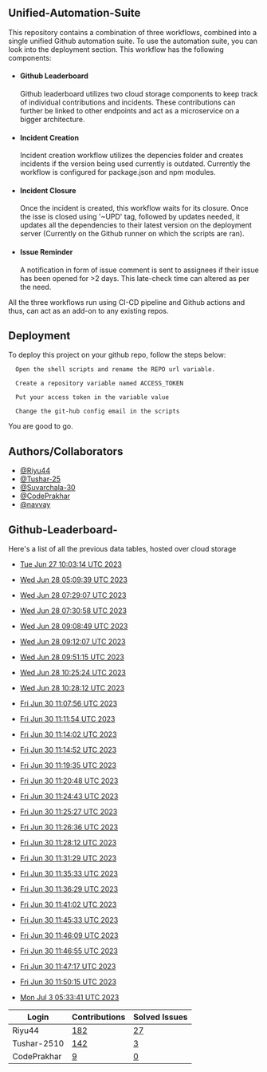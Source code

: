 
## Unified-Automation-Suite

This repository contains a combination of three workflows, combined into a single unified Github automation suite. To use the automation suite, you can look into the deployment section.
This workflow has the following components:
 - #### Github Leaderboard
   Github leaderboard utilizes two cloud storage components to keep track of individual contributions and incidents. These contributions can further be linked to other endpoints and act as a microservice on a bigger architecture.

- #### Incident Creation
  Incident creation workflow utilizes the depencies folder and creates incidents if the version being used currently is outdated. Currently the workflow is configured for package.json and npm modules.

- #### Incident Closure
  Once the incident is created, this workflow waits for its closure. Once the isse is closed using '~UPD' tag, followed by updates needed, it updates all the dependencies to their latest version on the deployment server (Currently on the Github runner on which the scripts are ran).
  
- #### Issue Reminder
  A notification in form of issue comment is sent to assignees if their issue has been opened for >2 days. This late-check time can altered as per the need.

All the three workflows run using CI-CD pipeline and Github actions and thus, can act as an add-on to any existing repos.
## Deployment

To deploy this project on your github repo, follow the steps below:

```
  Open the shell scripts and rename the REPO url variable.
```
```
  Create a repository variable named ACCESS_TOKEN
```
```
  Put your access token in the variable value
```
```
  Change the git-hub config email in the scripts
```
You are good to go.
## Authors/Collaborators

- [@Riyu44](https://www.github.com/Riyu44)
- [@Tushar-25](https://github.com/Tushar-2510)
- [@Suvarchala-30](https://github.com/Suvarchala-30)
- [@CodePrakhar](https://github.com/CodePrakhar)
- [@navvay](https://github.com/navvay)


## Github-Leaderboard- 
Here's a list of all the previous data tables, hosted over cloud storage
- [Tue Jun 27 10:03:14 UTC 2023](https://us-central1-js-capstone-backend.cloudfunctions.net/api/games/rJolRAZEFEymHsugSTPL/scores/)
- [Wed Jun 28 05:09:39 UTC 2023](https://us-central1-js-capstone-backend.cloudfunctions.net/api/games/eF55weuWOKuMohABct2a/scores/)
- [Wed Jun 28 07:29:07 UTC 2023](https://us-central1-js-capstone-backend.cloudfunctions.net/api/games/0bvQIEFsiL3tvjWrSKcG/scores/)
- [Wed Jun 28 07:30:58 UTC 2023](https://us-central1-js-capstone-backend.cloudfunctions.net/api/games/QhhEgXRm9XKo3cANaXWU/scores/)
- [Wed Jun 28 09:08:49 UTC 2023](https://us-central1-js-capstone-backend.cloudfunctions.net/api/games/QYXQYvGizCzAFdzGfdCd/scores/)
- [Wed Jun 28 09:12:07 UTC 2023](https://us-central1-js-capstone-backend.cloudfunctions.net/api/games/ggw17MtHhpn3xWfSC4XR/scores/)
- [Wed Jun 28 09:51:15 UTC 2023](https://us-central1-js-capstone-backend.cloudfunctions.net/api/games/Dg22zwOnDzvCE8qiDdGL/scores/)
- [Wed Jun 28 10:25:24 UTC 2023](https://us-central1-js-capstone-backend.cloudfunctions.net/api/games/ROnBxRjBdZNwsh7chhPg/scores/)
- [Wed Jun 28 10:28:12 UTC 2023](https://us-central1-js-capstone-backend.cloudfunctions.net/api/games/0zmYif9vOaQi2MHiHhRL/scores/)

- [Fri Jun 30 11:07:56 UTC 2023](https://us-central1-js-capstone-backend.cloudfunctions.net/api/games/GtCNtSqsx6FgrWLOWQwK/scores/)
- [Fri Jun 30 11:11:54 UTC 2023](https://us-central1-js-capstone-backend.cloudfunctions.net/api/games/hWUBrVh7BK2XmwD0bzn9/scores/)
- [Fri Jun 30 11:14:02 UTC 2023](https://us-central1-js-capstone-backend.cloudfunctions.net/api/games/qpnjK5Y3dcYdlHIMZODG/scores/)
- [Fri Jun 30 11:14:52 UTC 2023](https://us-central1-js-capstone-backend.cloudfunctions.net/api/games/FHmrScr9iKE3CNhjDewf/scores/)
- [Fri Jun 30 11:19:35 UTC 2023](https://us-central1-js-capstone-backend.cloudfunctions.net/api/games/REbIDg73sXfFVkthDJ3C/scores/)
- [Fri Jun 30 11:20:48 UTC 2023](https://us-central1-js-capstone-backend.cloudfunctions.net/api/games/LfR2FhBkkh5y8hGknkh8/scores/)
- [Fri Jun 30 11:24:43 UTC 2023](https://us-central1-js-capstone-backend.cloudfunctions.net/api/games/a13APhvfA92zLc39Ls7g/scores/)
- [Fri Jun 30 11:25:27 UTC 2023](https://us-central1-js-capstone-backend.cloudfunctions.net/api/games/pf5rMQHrTm2qe59VBGsT/scores/)
- [Fri Jun 30 11:26:36 UTC 2023](https://us-central1-js-capstone-backend.cloudfunctions.net/api/games/xC2PEBBsHb5rP7CZBj6p/scores/)
- [Fri Jun 30 11:28:12 UTC 2023](https://us-central1-js-capstone-backend.cloudfunctions.net/api/games/k6wMgPAuJIAcRXIP7dM0/scores/)
- [Fri Jun 30 11:31:29 UTC 2023](https://us-central1-js-capstone-backend.cloudfunctions.net/api/games/k8I74dr0TTSHpPyG3xoZ/scores/)
- [Fri Jun 30 11:35:33 UTC 2023](https://us-central1-js-capstone-backend.cloudfunctions.net/api/games/TCwkcXazEtIfLn3rETMP/scores/)
- [Fri Jun 30 11:36:29 UTC 2023](https://us-central1-js-capstone-backend.cloudfunctions.net/api/games/NlwA5U6dQlRu1JEl8wxt/scores/)
- [Fri Jun 30 11:41:02 UTC 2023](https://us-central1-js-capstone-backend.cloudfunctions.net/api/games/FuUBbB26hWtsH4irSVfD/scores/)
- [Fri Jun 30 11:45:33 UTC 2023](https://us-central1-js-capstone-backend.cloudfunctions.net/api/games/kpCMfYhSh4JPdhvzPtpd/scores/)
- [Fri Jun 30 11:46:09 UTC 2023](https://us-central1-js-capstone-backend.cloudfunctions.net/api/games/AXTgZEEGhY3UDZWArfN5/scores/)
- [Fri Jun 30 11:46:55 UTC 2023](https://us-central1-js-capstone-backend.cloudfunctions.net/api/games/U3YwIuj10vop2p8RoPDX/scores/)
- [Fri Jun 30 11:47:17 UTC 2023](https://us-central1-js-capstone-backend.cloudfunctions.net/api/games/0piUKfPESwWMtLTPlRiq/scores/)
- [Fri Jun 30 11:50:15 UTC 2023](https://us-central1-js-capstone-backend.cloudfunctions.net/api/games/SF07c3yuVNUrEFpjpbdf/scores/)
- [Mon Jul  3 05:33:41 UTC 2023](https://us-central1-js-capstone-backend.cloudfunctions.net/api/games/9mv2EVbYuyKhthu9JxVp/scores/)
<!--START_TABLE-->
| Login        | Contributions | Solved Issues |
| ------------ | ------------- | ------------- |
| Riyu44 | [182](https://github.com/Sopra-Banking-Software-Interns/Github-Leaderboard/commits?author=Riyu44) | [27](https://getpantry.cloud/apiv1/pantry/860a0c02-c763-41ca-9d31-ec787fc3202a/basket/Riyu44) |
| Tushar-2510 | [142](https://github.com/Sopra-Banking-Software-Interns/Github-Leaderboard/commits?author=Tushar-2510) | [3](https://getpantry.cloud/apiv1/pantry/860a0c02-c763-41ca-9d31-ec787fc3202a/basket/Tushar-2510) |
| CodePrakhar | [9](https://github.com/Sopra-Banking-Software-Interns/Github-Leaderboard/commits?author=CodePrakhar) | [0](https://getpantry.cloud/apiv1/pantry/860a0c02-c763-41ca-9d31-ec787fc3202a/basket/CodePrakhar) |
<!--END_TABLE-->
